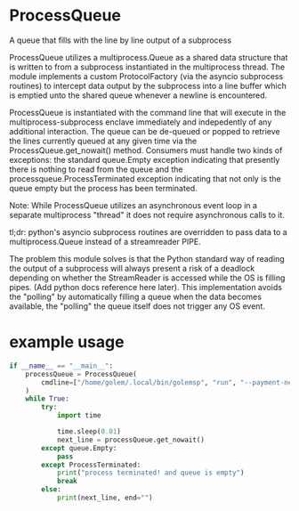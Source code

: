 # ProcessQueue
A queue that fills with the line by line output of a subprocess

ProcessQueue utilizes a multiprocess.Queue as a shared data structure that
is written to from a subprocess instantiated in the multiprocess thread.
The module implements a custom ProtocolFactory (via the asyncio subprocess
routines) to intercept data output by the subprocess into a line buffer
which is emptied unto the shared queue whenever a newline is encountered.

ProcessQueue is instantiated with the command line that will execute
in the multiprocess-subprocess enclave immediately and indepedently
of any additional interaction. The queue can be de-queued or popped
to retrieve the lines currently queued at any given time via the
ProcessQueue.get_nowait() method. Consumers must handle two kinds of
exceptions: the standard queue.Empty exception indicating that presently
there is nothing to read from the queue and the processqueue.ProcessTerminated
exception indicating that not only is the queue empty but the process has
been terminated.

Note: While ProcessQueue utilizes an asynchronous event loop in a separate
multiprocess "thread" it does not require asynchronous calls to it.

tl;dr: python's asyncio subprocess routines are overridden to pass data
to a multiprocess.Queue instead of a streamreader PIPE.

The problem this module solves is that the Python standard way of reading
the output of a subprocess will always present a risk of a deadlock
depending on whether the StreamReader is accessed while the OS is filling
pipes. (Add python docs reference here later). This implementation avoids
the "polling" by automatically filling a queue when the data becomes
available, the "polling" the queue itself does not trigger any OS event.

# example usage
```python
if __name__ == "__main__":
    processQueue = ProcessQueue(
        cmdline=["/home/golem/.local/bin/golemsp", "run", "--payment-network=testnet"]
    )
    while True:
        try:
            import time

            time.sleep(0.01)
            next_line = processQueue.get_nowait()
        except queue.Empty:
            pass
        except ProcessTerminated:
            print("process terminated! and queue is empty")
            break
        else:
            print(next_line, end="")
```
